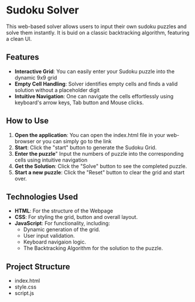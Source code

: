 # Sudoku Solver
This web-based solver allows users to input their own sudoku puzzles and solve them instantly. 
It is buid on a classic backtracking algorithm, featuring a clean UI.
## Features
* **Interactive Grid**: You can easily enter your Sudoku puzzle into the dynamic 9x9 grid
* **Empty Cell Handling**: Solver identifies empty cells and finds a valid solution without a placeholder digit
* **Intuitive Navigation**: One can navigate the cells effortlessly using keyboard's arrow keys, Tab button and Mouse clicks.

## How to Use
1. **Open the application**: You can open the index.html file in your web-browser or you can simply go to the link
2. **Start**: Click the "start" button to generate the Sudoku Grid.
3. **Enter the puzzle**" Input the numbers of puzzle into the corresponding cells using intuitive navigation
4. **Get the Solution**: Click the "Solve" button to see the completed puzzle.
5. **Start a new puzzle**: Click the "Reset" button to clear the grid and start over.

## Technologies Used
* **HTML**: For the structure of the Webpage
* **CSS**: For styling the grid, button and overall layout.
* **JavaScript**: For functionality, including:
    * Dynamic generation of the grid.
    * User input validation.
    * Keyboard navigaion logic.
    * The Backtracking Algorithm for the solution to the puzzle.
## Project Structure
* index.html
* style.css
* script.js
